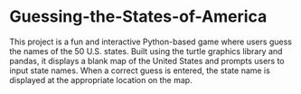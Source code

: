 # Guessing-the-States-of-America
This project is a fun and interactive Python-based game where users guess the names of the 50 U.S. states. Built using the turtle graphics library and pandas, it displays a blank map of the United States and prompts users to input state names. When a correct guess is entered, the state name is displayed at the appropriate location on the map.
